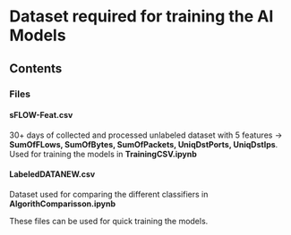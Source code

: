 # Dataset required for training the AI Models
## Contents
### Files

#### **sFLOW-Feat.csv**
30+ days of collected and processed unlabeled dataset with 5 features -> **SumOfFLows, SumOfBytes, SumOfPackets, UniqDstPorts, UniqDstIps**. Used for training the models in **TrainingCSV.ipynb**

#### **LabeledDATANEW.csv**
Dataset used for comparing the different classifiers in **AlgorithComparisson.ipynb**

These files can be used for quick training the models.
